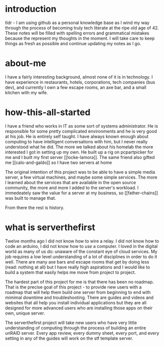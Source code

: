 # introduction

tldr - I am using github as a personal knowledge base as I wind my way through the process of becoming truly tech literate at the ripe old age of 42. These notes will be filled with spelling errors and grammatical mistakes because the represent my thoughts in the moment. I will take care to keep things as fresh as possible and continue updating my notes as I go.


<h1>about-me</h1>

I have a fairly interesting background, almost none of it is in technology. I have experience in restaurants, hotels, corporations, tech companies (bus dev), and currently I own a few escape rooms, an axe bar, and a small kitchen with my wife.

<h1>how-this-all-started</h1>

I have a friend who works in IT as some sort of systems administrator. He is responsible for some pretty complicated environments and he is very good at his job. He is entirely self taught. I have always known enough about computing to have intelligent conversations with him, but I never really understood what he did. The more we talked about his homelab the more interested I got in setting up my own. He built up a rig on pcpartpicker for me and I built my first server [[locke-lamora]]. The same friend also gifted me [[calo-and-galdo]] so I have two servers at home

The original intention of this project was to be able to have a simple media server, a few virtual machines, and maybe some simple services. The more I learned about the services that are available in the open source community, the more and more I added to the server's workload. I immedeately saw the value for a server at my business, so [[father-chains]] was built to manage that.

From there the rest is history.

<h1>what is serverthefirst</h1>

Twelve months ago I did not know how to wire a relay. I did not know how to code an arduino, I did not know how to *use* a computer. I loved in the digital world as many of us do: unaware of the constant eye of cloud services. My job requires a low level understanding of a lot of disciplines in order to do it well. There are many axe bars and escape rooms that get by doing less (read: nothing at all) but I have really high aspirations and I would like to build a system that easily helps me move from project to project.

The hardest part of this project for me is that there has been no roadmap. That is the precise goal of this project - to provide new users with a roadmap that will help them build one server from beginning to end with mimimal downtime and troubleshooting. There are guides and videos and websites that all help you install individual applications but they are all designed for more advanced users who are installing those apps on their own, unique server.

The serverthefirst project will take new users who have very little understanding of computing through the process of building an entire unRAID server. Every app review, every dummy sheet, every port, and every setting in any of the guides will work on the stf template server.
